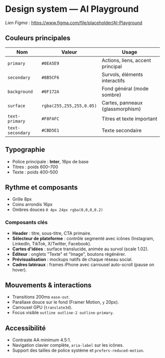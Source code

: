 # Design system — AI Playground

*Lien Figma* : <https://www.figma.com/file/placeholder/AI-Playground>

## Couleurs principales
| Nom | Valeur | Usage |
|-----|--------|-------|
| `primary` | `#0EA5E9` | Actions, liens, accent principal |
| `secondary` | `#8B5CF6` | Survols, éléments interactifs |
| `background` | `#0F172A` | Fond général (mode sombre) |
| `surface` | `rgba(255,255,255,0.05)` | Cartes, panneaux (glassmorphism) |
| `text-primary` | `#F8FAFC` | Titres et texte important |
| `text-secondary` | `#CBD5E1` | Texte secondaire |

## Typographie
- Police principale : **Inter**, 16px de base
- Titres : poids 600–700
- Texte : poids 400–500

## Rythme et composants
- Grille 8px
- Coins arrondis 16px
- Ombres douces `0 4px 24px rgba(0,0,0,0.2)`

### Composants clés
- **Header** : titre, sous-titre, CTA primaire.
- **Sélecteur de plateforme** : contrôle segmenté avec icônes (Instagram, LinkedIn, TikTok, X/Twitter, Facebook).
- **Cartes d'idées** : surface translucide, animée au survol (scale 1.02).
- **Éditeur** : onglets "Texte" et "Image", boutons régénérer.
- **Prévisualisation** : mockups natifs de chaque réseau social.
- **Cadres latéraux** : frames iPhone avec carrousel auto-scroll (pause on hover).

## Mouvements & interactions
- Transitions 200ms `ease-out`.
- Parallaxe douce sur le fond (Framer Motion, `y` 20px).
- Carrousel GPU (`translate3d`).
- Focus visible `outline outline-2 outline-primary`.

## Accessibilité
- Contraste AA minimum 4.5:1.
- Navigation clavier complète, `aria-label` sur les icônes.
- Support des tailles de police système et `prefers-reduced-motion`.
